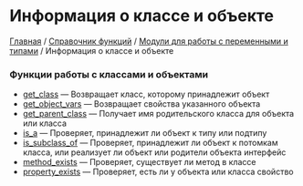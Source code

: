 # Информация о классе и объекте

[Главная](../../../README.md) / [Справочник функций](../../funcref.md) /
[Модули для работы с переменными и типами](../vartype.md) / Информация о классе и объекте

### Функции работы с классами и объектами

-   [get_class](./class/get_class.md) &mdash; Возвращает класс, которому принадлежит объект
-   [get_object_vars](./class/get_object_vars.md) &mdash; Возвращает свойства указанного объекта
-   [get_parent_class](./class/get_parent_class.md) &mdash; Получает имя родительского класса для
    объекта или класса
-   [is_a](./class/is_a.md) &mdash; Проверяет, принадлежит ли объект к типу или подтипу
-   [is_subclass_of](./class/is_subclass_of.md) &mdash; Проверяет, принадлежит ли объект к потомкам
    класса, или реализует ли объект или родители объекта интерфейс
-   [method_exists](./class/method_exists.md) &mdash; Проверяет, существует ли метод в классе
-   [property_exists](./class/property_exists.md) &mdash; Проверяет, есть ли у объекта или класса
    свойство
